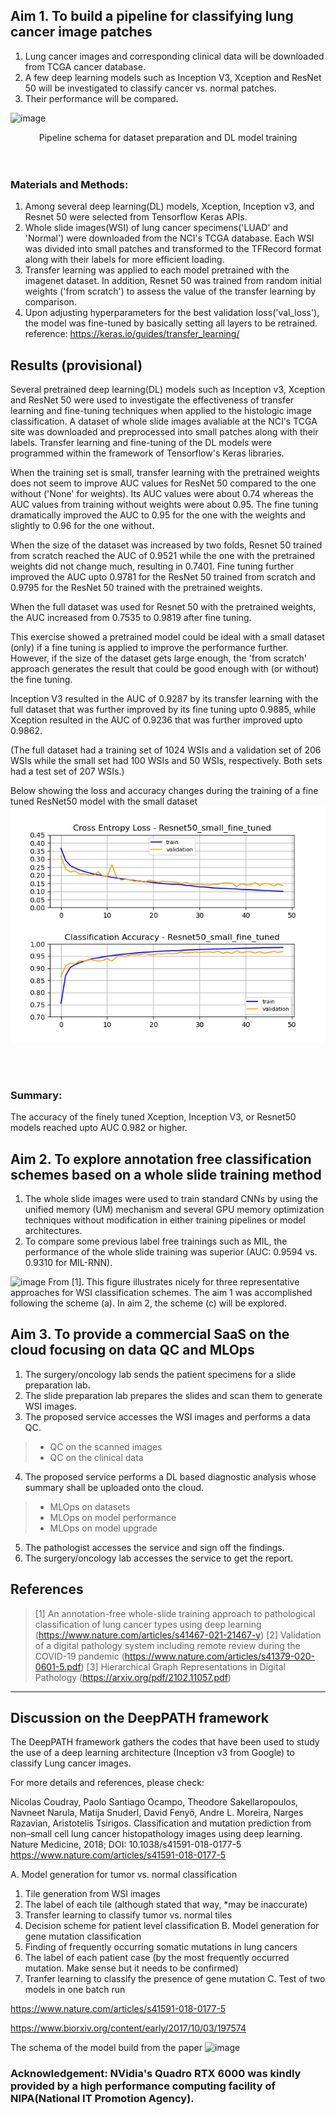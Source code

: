 ## Aim 1. To build a pipeline for classifying lung cancer image patches

1) Lung cancer images and corresponding clinical data will be downloaded from TCGA cancer database.
2) A few deep learning models such as Inception V3, Xception and ResNet 50 will be investigated to classify cancer vs. normal patches.
3) Their performance will be compared.

![image](https://user-images.githubusercontent.com/64822593/154029950-8e379ddb-0b8c-47f6-b37f-876c40b0ff31.png)
<br><center>Pipeline schema for dataset preparation and DL model training</center><br><br>

### Materials and Methods:
1) Among several deep learning(DL) models, Xception, Inception v3, and Resnet 50 were selected from Tensorflow Keras APIs.
2) Whole slide images(WSI) of lung cancer specimens('LUAD' and 'Normal') were downloaded from the NCI's TCGA database.  Each WSI was divided into small patches and transformed to the TFRecord format along with their labels for more efficient loading.
3) Transfer learning was applied to each model pretrained with the imagenet dataset.  In addition, Resnet 50 was trained from random initial weights ('from scratch') to assess the value of the transfer learning by comparison.
4) Upon adjusting hyperparameters for the best validation loss('val_loss'), the model was fine-tuned by basically setting all layers to be retrained. 
reference: https://keras.io/guides/transfer_learning/

## Results (provisional)
Several pretrained deep learning(DL) models such as Inception v3, Xception and ResNet 50 were used to investigate the effectiveness of transfer learning and fine-tuning techniques when applied to the histologic image classification. A dataset of whole slide images avaliable at the NCI's TCGA site was downloaded and preprocessed into small patches along with their labels.  Transfer learning and fine-tuning of the DL models were programmed within the framework of Tensorflow's Keras libraries. 

When the training set is small, transfer learning with the pretrained weights does not seem to improve AUC values for ResNet 50 compared to the one without ('None' for weights).  Its AUC values were about 0.74 whereas the AUC values from training without weights were about 0.95. The fine tuning dramatically improved the AUC to 0.95 for the one with the weights and slightly to 0.96 for the one without.

When the size of the dataset was increased by two folds, Resnet 50 trained from scratch reached the AUC of 0.9521 while the one with the pretrained weights did not change much, resulting in 0.7401.  Fine tuning further improved the AUC upto 0.9781 for the ResNet 50 trained from scratch and 0.9795 for the ResNet 50 trained with the pretrained weights.

When the full dataset was used for Resnet 50 with the pretrained weights, the AUC increased from 0.7535 to 0.9819 after fine tuning.   

This exercise showed a pretrained model could be ideal with a small dataset (only) if a fine tuning is applied to improve the performance further.  However, if the size of the dataset gets large enough, the 'from scratch' approach generates the result that could be good enough with (or without) the fine tuning.  

Inception V3 resulted in the AUC of 0.9287 by its transfer learning with the full dataset that was further improved by its fine tuning upto 0.9885, while Xception resulted in the AUC of 0.9236 that was further improved upto 0.9862.

(The full dataset had a training set of 1024 WSIs and a validation set of 206 WSIs while the small set had 100 WSIs and 50 WSIs, respectively.  Both sets had a test set of 207 WSIs.)

Below showing the loss and accuracy changes during the training of a fine tuned ResNet50 model with the small dataset
![image](https://github.com/kimdesok/DeepPATH/blob/master/Resnet50_small_fine_tuned_plot.png)

<br><br>
### Summary:
The accuracy of the finely tuned Xception, Inception V3, or Resnet50 models reached upto AUC 0.982 or higher.

## Aim 2. To explore annotation free classification schemes based on a whole slide training method
1) The whole slide images were used to train standard CNNs by using the unified memory (UM) mechanism and several GPU memory optimization techniques without modification in either training pipelines or model architectures. 
2) To compare some previous label free trainings such as MIL, the performance of the whole slide training was superior (AUC: 0.9594 vs. 0.9310 for MIL-RNN).
 
![image](https://user-images.githubusercontent.com/64822593/194527469-1b186d2e-672b-46e8-9ad4-9ab13685ab42.png)
From [1].  This figure illustrates nicely for three representative approaches for WSI classification schemes.  The aim 1 was accomplished following the scheme (a).  In aim 2, the scheme (c) will be explored.
## Aim 3. To provide a commercial SaaS on the cloud focusing on data QC and MLOps

1) The surgery/oncology lab sends the patient specimens for a slide preparation lab.
2) The slide preparation lab prepares the slides and scan them to generate WSI images.
3) The proposed service accesses the WSI images and performs a data QC.
>* QC on the scanned images
>* QC on the clinical data
4) The proposed service performs a DL based diagnostic analysis whose summary shall be uploaded onto the cloud.
> * MLOps on datasets
> * MLOps on model performance
> * MLOps on model upgrade
5) The pathologist accesses the service and sign off the findings.
6) The surgery/oncology lab accesses the service to get the report.

## References
>[1] An annotation-free whole-slide training approach to pathological classification of lung cancer types using deep learning (https://www.nature.com/articles/s41467-021-21467-y)
>[2] Validation of a digital pathology system including remote review during the COVID-19 pandemic (https://www.nature.com/articles/s41379-020-0601-5.pdf)
>[3] Hierarchical Graph Representations in Digital Pathology (https://arxiv.org/pdf/2102.11057.pdf)

------------------------------------------
##  Discussion on the DeepPATH framework

The DeepPATH framework gathers the codes that have been used to study the use of a deep learning architecture (Inception v3 from Google) to classify Lung cancer images.

For more details and references, please check:

Nicolas Coudray, Paolo Santiago Ocampo, Theodore Sakellaropoulos, Navneet Narula, Matija Snuderl, David Fenyö, Andre L. Moreira, Narges Razavian, Aristotelis Tsirigos. Classification and mutation prediction from non–small cell lung cancer histopathology images using deep learning. Nature Medicine, 2018; DOI: 10.1038/s41591-018-0177-5 https://www.nature.com/articles/s41591-018-0177-5

A. Model generation for tumor vs. normal classification
  1) Tile generation from WSI images
  2) The label of each tile (although stated that way, *may be inaccurate)
  3) Transfer learning to classify tumor vs. normal tiles 
  4) Decision scheme for patient level classification
B. Model generation for gene mutation classification
  1) Finding of frequently occurring somatic mutations in lung cancers
  2) The label of each patient case (by the most frequently occurred mutation. Make sense but it needs to be confirmed)
  3) Tranfer learning to classify the presence of gene mutation
C. Test of two models in one batch run

https://www.nature.com/articles/s41591-018-0177-5

https://www.biorxiv.org/content/early/2017/10/03/197574

The schema of the model build from the paper
![image](https://user-images.githubusercontent.com/64822593/154029375-23ba352d-3f16-4933-86f3-f9478c2f4523.png)

### Acknowledgement: NVidia's Quadro RTX 6000 was kindly provided by a high performance computing facility of NIPA(National IT Promotion Agency).
